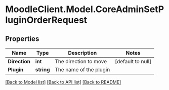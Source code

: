 # MoodleClient.Model.CoreAdminSetPluginOrderRequest

## Properties

Name | Type | Description | Notes
------------ | ------------- | ------------- | -------------
**Direction** | **int** | The direction to move | [default to null]
**Plugin** | **string** | The name of the plugin | 

[[Back to Model list]](../README.md#documentation-for-models) [[Back to API list]](../README.md#documentation-for-api-endpoints) [[Back to README]](../README.md)

